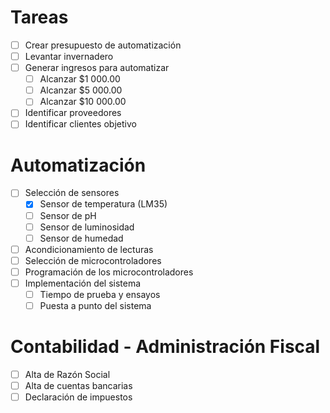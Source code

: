 # Tareas
- [ ] Crear presupuesto de automatización
- [ ] Levantar invernadero
- [ ] Generar ingresos para automatizar
  - [ ] Alcanzar $1 000.00
  - [ ] Alcanzar $5 000.00
  - [ ] Alcanzar $10 000.00
- [ ] Identificar proveedores
- [ ] Identificar clientes objetivo

# Automatización
- [ ] Selección de sensores
  - [x] Sensor de temperatura (LM35)
  - [ ] Sensor de pH
  - [ ] Sensor de luminosidad
  - [ ] Sensor de humedad
- [ ] Acondicionamiento de lecturas
- [ ] Selección de microcontroladores
- [ ] Programación de los microcontroladores
- [ ] Implementación del sistema
  - [ ] Tiempo de prueba y ensayos
  - [ ] Puesta a punto del sistema

# Contabilidad - Administración Fiscal
- [ ] Alta de Razón Social
- [ ] Alta de cuentas bancarias
- [ ] Declaración de impuestos
